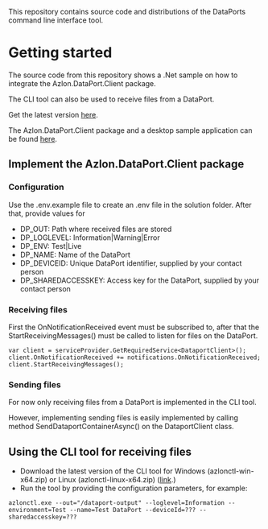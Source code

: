 This repository contains source code and distributions of the DataPorts command line interface tool.

# Getting started
The source code from this repository shows a .Net sample on how to integrate the Azlon.DataPort.Client package.

The CLI tool can also be used to receive files from a DataPort.

Get the latest version [here](https://github.com/Azlon-io/dataport-cli/tags).

The Azlon.DataPort.Client package and a desktop sample application can be found [here](https://github.com/Azlon-io/DataPorts).

## Implement the Azlon.DataPort.Client package
### Configuration
Use the .env.example file to create an .env file in the solution folder. After that, provide values for 

- DP_OUT: Path where received files are stored
- DP_LOGLEVEL: Information|Warning|Error
- DP_ENV: Test|Live
- DP_NAME: Name of the DataPort
- DP_DEVICEID: Unique DataPort identifier, supplied by your contact person
- DP_SHAREDACCESSKEY: Access key for the DataPort, supplied by your contact person

### Receiving files
First the OnNotificationReceived event must be subscribed to, after that the StartReceivingMessages() must be called to listen for files on the DataPort.
```
var client = serviceProvider.GetRequiredService<DataportClient>();
client.OnNotificationReceived += notifications.OnNotificationReceived;
client.StartReceivingMessages(); 
```

### Sending files
For now only receiving files from a DataPort is implemented in the CLI tool.

However, implementing sending files is easily implemented by calling method SendDataportContainerAsync() on the DataportClient class.

## Using the CLI tool for receiving files
- Download the latest version of the CLI tool for Windows (azlonctl-win-x64.zip) or Linux (azlonctl-linux-x64.zip) ([link](https://github.com/Azlon-io/dataport-cli/tags).)
- Run the tool by providing the configuration parameters, for example:
```
azlonctl.exe --out="/dataport-output" --loglevel=Information --environment=Test --name=Test DataPort --deviceId=??? --sharedaccesskey=???
```
